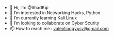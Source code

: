 - 👋 Hi, I’m @ShadKip
- 👀 I’m interested in Networking Hacks, Python
- 🌱 I’m currently learning Kali Linux
- 💞️ I’m looking to collaborate on Cyber Scurity
- 📫 How to reach me : valentinogypsy@gmail.com

<!---
ShadKip/ShadKip is a ✨ special ✨ repository because its `README.md` (this file) appears on your GitHub profile.
You can click the Preview link to take a look at your changes.
--->
